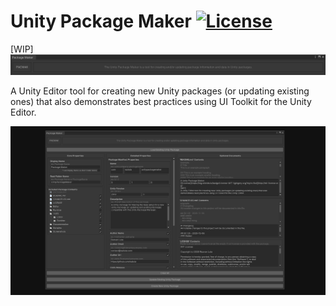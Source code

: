 # Unity Package Maker [![License](https://img.shields.io/badge/License-MIT-lightgrey.svg?style=flat)](http://mit-license.org)
[WIP]
![](/Screenshots/PackMak_Header.png)

A Unity Editor tool for creating new Unity packages (or updating existing ones) that also demonstrates best practices using UI Toolkit for the Unity Editor.

![](/Screenshots/PackMak_Screenshot001.PNG)
